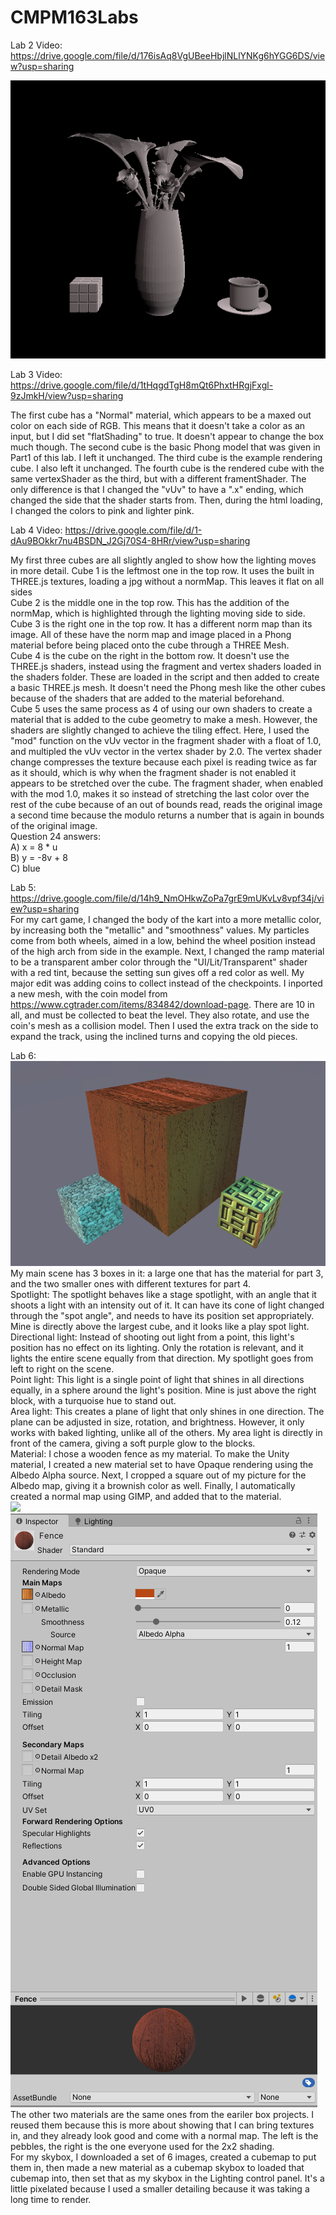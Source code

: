 # CMPM163Labs

Lab 2 Video: https://drive.google.com/file/d/176isAq8VgUBeeHbjlNLlYNKg6hYGG6DS/view?usp=sharing

![](Lab2Objects.png)

Lab 3 Video: https://drive.google.com/file/d/1tHqgdTgH8mQt6PhxtHRgjFxgl-9zJmkH/view?usp=sharing

The first cube has a "Normal" material, which appears to be a maxed out color on each side of RGB.  This means that it doesn't take a color as an input, but I did set "flatShading" to true.  It doesn't appear to change the box much though.
The second cube is the basic Phong model that was given in Part1 of this lab.  I left it unchanged.
The third cube is the example rendering cube.  I also left it unchanged.
The fourth cube is the rendered cube with the same vertexShader as the third, but with a different framentShader.  The only difference is that I changed the "vUv" to have a ".x" ending, which changed the side that the shader starts from. Then, during the html loading, I changed the colors to pink and lighter pink.

Lab 4 Video: https://drive.google.com/file/d/1-dAu9BOkkr7nu4BSDN_J2Gj70S4-8HRr/view?usp=sharing

My first three cubes are all slightly angled to show how the lighting moves in more detail.
Cube 1 is the leftmost one in the top row.  It uses the built in THREE.js textures, loading a jpg without a normMap. This leaves it flat on all sides<br/>
Cube 2 is the middle one in the top row.  This has the addition of the normMap, which is highlighted through the lighting moving side to side.<br/>
Cube 3 is the right one in the top row.  It has a different norm map than its image.  All of these have the norm map and image placed in a Phong material before being placed onto the cube through a THREE Mesh.<br/>
Cube 4 is the cube on the right in the bottom row.  It doesn't use the THREE.js shaders, instead using the fragment and vertex shaders loaded in the shaders folder.  These are loaded in the script and then added to create a basic THREE.js mesh.  It doesn't need the Phong mesh like the other cubes because of the shaders that are added to the material beforehand.<br/>
Cube 5 uses the same process as 4 of using our own shaders to create a material that is added to the cube geometry to make a mesh.  However, the shaders are slightly changed to achieve the tiling effect.  Here, I used the "mod" function on the vUv vector in the fragment shader with a float of 1.0, and multipled the vUv vector in the vertex shader by 2.0.  The vertex shader change compresses the texture because each pixel is reading twice as far as it should, which is why when the fragment shader is not enabled it appears to be stretched over the cube.  The fragment shader, when enabled with the mod 1.0, makes it so instead of stretching the last color over the rest of the cube because of an out of bounds read, reads the original image a second time because the modulo returns a number that is again in bounds of the original image.<br/>
Question 24 answers:<br/>
A) x = 8 * u<br/>
B) y = -8v + 8<br/>
C) blue<br/>


Lab 5: https://drive.google.com/file/d/14h9_NmOHkwZoPa7grE9mUKvLv8vpf34j/view?usp=sharing <br/>
For my cart game, I changed the body of the kart into a more metallic color, by increasing both the "metallic" and "smoothness" values.  My particles come from both wheels, aimed in a low, behind the wheel position instead of the high arch from side in the example. Next, I changed the ramp material to be a transparent amber color through the "UI/Lit/Transparent" shader with a red tint, because the setting sun gives off a red color as well. My major edit was adding coins to collect instead of the checkpoints. I inported a new mesh, with the coin model from https://www.cgtrader.com/items/834842/download-page.  There are 10 in all, and must be collected to beat the level. They also rotate, and use the coin's mesh as a collision model.  Then I used the extra track on the side to expand the track, using the inclined turns and copying the old pieces.  <br/>

Lab 6: ![](lab6/boxenoxen.png)
 <br/>
My main scene has 3 boxes in it: a large one that has the material for part 3, and the two smaller ones with different textures for part 4. <br/>
Spotlight: The spotlight behaves like a stage spotlight, with an angle that it shoots a light with an intensity out of it.  It can have its cone of light changed through the "spot angle", and needs to have its position set appropriately.  Mine is directly above the largest cube, and it looks like a play spot light. <br/>
Directional light: Instead of shooting out light from a point, this light's position has no effect on its lighting.  Only the rotation is relevant, and it lights the entire scene equally from that direction. My spotlight goes from left to right on the scene. <br/>
Point light: This light is a single point of light that shines in all directions equally, in a sphere around the light's position.  Mine is just above the right block, with a turquoise hue to stand out. <br/>
Area light: This creates a plane of light that only shines in one direction.  The plane can be adjusted in size, rotation, and brightness.  However, it only works with baked lighting, unlike all of the others.  My area light is directly in front of the camera, giving a soft purple glow to the blocks. <br/>
Material:  I chose a wooden fence as my material.  To make the Unity material, I created a new material set to have Opaque rendering using the Albedo Alpha source.  Next, I cropped a square out of my picture for the Albedo map, giving it a brownish color as well.  Finally, I automatically created a normal map using GIMP, and added that to the material. <br/>
![](lab6/woodfence.png) <br/>
![](lab6/woodmaterial.png)
The other two materials are the same ones from the eariler box projects.  I reused them because this is more about showing that I can bring textures in, and they already look good and come with a normal map.  The left is the pebbles, the right is the one everyone used for the 2x2 shading.<br/>
For my skybox, I downloaded a set of 6 images, created a cubemap to put them in, then made a new material as a cubemap skybox to loaded that cubemap into, then set that as my skybox in the Lighting control panel.  It's a little pixelated because I used a smaller detailing because it was taking a long time to render. <br/>
